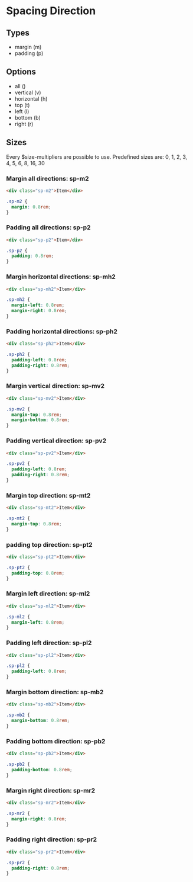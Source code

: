 # Spacing Direction

## Types

- margin (m)
- padding (p)

## Options

- all ()
- vertical (v)
- horizontal (h)
- top (t)
- left (l)
- bottom (b)
- right (r)

## Sizes

Every \$size-multipliers are possible to use. Predefined sizes are: 0, 1, 2, 3, 4, 5, 6, 8, 16, 30

### Margin all directions: **sp-m2**

```html
<div class="sp-m2">Item</div>
```

```css
.sp-m2 {
  margin: 0.8rem;
}
```

### Padding all directions: **sp-p2**

```html
<div class="sp-p2">Item</div>
```

```css
.sp-p2 {
  padding: 0.8rem;
}
```

### Margin horizontal directions: **sp-mh2**

```html
<div class="sp-mh2">Item</div>
```

```css
.sp-mh2 {
  margin-left: 0.8rem;
  margin-right: 0.8rem;
}
```

### Padding horizontal directions: **sp-ph2**

```html
<div class="sp-ph2">Item</div>
```

```css
.sp-ph2 {
  padding-left: 0.8rem;
  padding-right: 0.8rem;
}
```

### Margin vertical direction: **sp-mv2**

```html
<div class="sp-mv2">Item</div>
```

```css
.sp-mv2 {
  margin-top: 0.8rem;
  margin-bottom: 0.8rem;
}
```

### Padding vertical direction: **sp-pv2**

```html
<div class="sp-pv2">Item</div>
```

```css
.sp-pv2 {
  padding-left: 0.8rem;
  padding-right: 0.8rem;
}
```

### Margin top direction: **sp-mt2**

```html
<div class="sp-mt2">Item</div>
```

```css
.sp-mt2 {
  margin-top: 0.8rem;
}
```

### padding top direction: **sp-pt2**

```html
<div class="sp-pt2">Item</div>
```

```css
.sp-pt2 {
  padding-top: 0.8rem;
}
```

### Margin left direction: **sp-ml2**

```html
<div class="sp-ml2">Item</div>
```

```css
.sp-ml2 {
  margin-left: 0.8rem;
}
```

### Padding left direction: **sp-pl2**

```html
<div class="sp-pl2">Item</div>
```

```css
.sp-pl2 {
  padding-left: 0.8rem;
}
```

### Margin bottom direction: **sp-mb2**

```html
<div class="sp-mb2">Item</div>
```

```css
.sp-mb2 {
  margin-bottom: 0.8rem;
}
```

### Padding bottom direction: **sp-pb2**

```html
<div class="sp-pb2">Item</div>
```

```css
.sp-pb2 {
  padding-bottom: 0.8rem;
}
```

### Margin right direction: **sp-mr2**

```html
<div class="sp-mr2">Item</div>
```

```css
.sp-mr2 {
  margin-right: 0.8rem;
}
```

### Padding right direction: **sp-pr2**

```html
<div class="sp-pr2">Item</div>
```

```css
.sp-pr2 {
  padding-right: 0.8rem;
}
```
